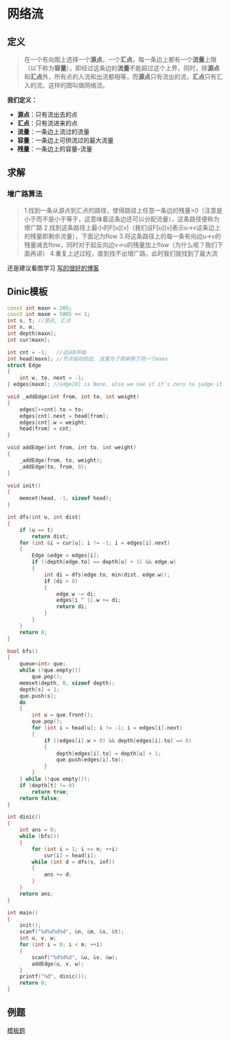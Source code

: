 # 网络流

## 定义
> 在一个有向图上选择一个**源点**，一个**汇点**，每一条边上都有一个**流量**上限（以下称为**容量**），即经过这条边的**流量**不能超过这个上界，同时，除**源点**和**汇点**外，所有点的入流和出流都相等，而**源点**只有流出的流，**汇点**只有汇入的流。这样的图叫做网络流。

**我们定义：**
- **源点**：只有流出去的点
- **汇点**：只有流进来的点
- **流量**：一条边上流过的流量
- **容量**：一条边上可供流过的最大流量
- **残量**：一条边上的容量-流量

## 求解
### 增广路算法
> 1.找到一条从源点到汇点的路径，使得路径上任意一条边的残量>0（注意是小于而不是小于等于，这意味着这条边还可以分配流量），这条路径便称为增广路
2.找到这条路径上最小的F[u][v]（我们设F[u][v]表示u->v这条边上的残量即剩余流量），下面记为flow
3.将这条路径上的每一条有向边u->v的残量减去flow，同时对于起反向边v->u的残量加上flow（为什么呢？我们下面再讲）
4.重复上述过程，直到找不出增广路，此时我们就找到了最大流

还是建议看图学习
[写的很好的博客](https://www.cnblogs.com/SYCstudio/p/7260613.html)

## Dinic模板
```c++
const int maxn = 205;
const int maxm = 5005 << 1;
int s, t; //源点, 汇点
int n, m;
int depth[maxn];
int cur[maxn];

int cnt = -1;   //边从0开始
int head[maxn]; //节点指向的边, 这里为了简单用了同一个maxn
struct Edge
{
    int w, to, next = -1;
} edges[maxm]; //edge[0] is None, also we see if it's zero to judge it has been completed

void _addEdge(int from, int to, int weight)
{
    edges[++cnt].to = to;
    edges[cnt].next = head[from];
    edges[cnt].w = weight;
    head[from] = cnt;
}

void addEdge(int from, int to, int weight)
{
    _addEdge(from, to, weight);
    _addEdge(to, from, 0);
}

void init()
{
    memset(head, -1, sizeof head);
}

int dfs(int u, int dist)
{
    if (u == t)
        return dist;
    for (int &i = cur[u]; i != -1; i = edges[i].next)
    {
        Edge &edge = edges[i];
        if ((depth[edge.to] == depth[u] + 1) && edge.w)
        {
            int di = dfs(edge.to, min(dist, edge.w));
            if (di > 0)
            {
                edge.w -= di;
                edges[i ^ 1].w += di;
                return di;
            }
        }
    }
    return 0;
}

bool bfs()
{
    queue<int> que;
    while (!que.empty())
        que.pop();
    memset(depth, 0, sizeof depth);
    depth[s] = 1;
    que.push(s);
    do
    {
        int u = que.front();
        que.pop();
        for (int i = head[u]; i != -1; i = edges[i].next)
        {
            if ((edges[i].w > 0) && depth[edges[i].to] == 0)
            {
                depth[edges[i].to] = depth[u] + 1;
                que.push(edges[i].to);
            }
        }
    } while (!que.empty());
    if (depth[t] != 0)
        return true;
    return false;
}

int dinic()
{
    int ans = 0;
    while (bfs())
    {
        for (int i = 1; i <= n; ++i)
            cur[i] = head[i];
        while (int d = dfs(s, inf))
        {
            ans += d;
        }
    }
    return ans;
}

int main()
{
    init();
    scanf("%d%d%d%d", &n, &m, &s, &t);
    int u, v, w;
    for (int i = 0; i < m; ++i)
    {
        scanf("%d%d%d", &u, &v, &w);
        addEdge(u, v, w);
    }
    printf("%d", dinic());
    return 0;
}
```

## 例题
[模板题](https://www.luogu.com.cn/problem/P3376)